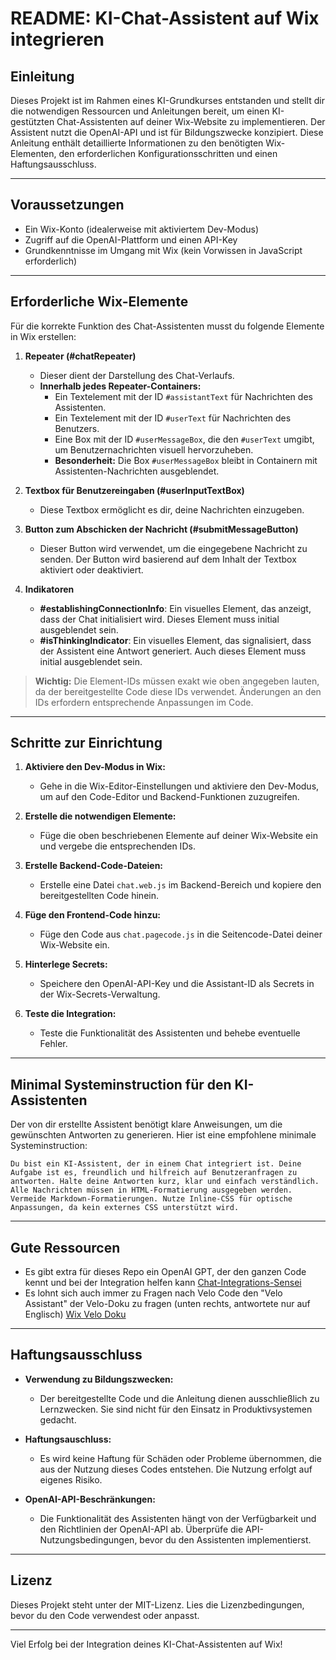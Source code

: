 # README: KI-Chat-Assistent auf Wix integrieren

## Einleitung
Dieses Projekt ist im Rahmen eines KI-Grundkurses entstanden und stellt dir die notwendigen Ressourcen und Anleitungen bereit, um einen KI-gestützten Chat-Assistenten auf deiner Wix-Website zu implementieren. Der Assistent nutzt die OpenAI-API und ist für Bildungszwecke konzipiert. Diese Anleitung enthält detaillierte Informationen zu den benötigten Wix-Elementen, den erforderlichen Konfigurationsschritten und einen Haftungsausschluss.

---

## Voraussetzungen
- Ein Wix-Konto (idealerweise mit aktiviertem Dev-Modus)
- Zugriff auf die OpenAI-Plattform und einen API-Key
- Grundkenntnisse im Umgang mit Wix (kein Vorwissen in JavaScript erforderlich)

---

## Erforderliche Wix-Elemente

Für die korrekte Funktion des Chat-Assistenten musst du folgende Elemente in Wix erstellen:

1. **Repeater (#chatRepeater)**
   - Dieser dient der Darstellung des Chat-Verlaufs.
   - **Innerhalb jedes Repeater-Containers:**
     - Ein Textelement mit der ID `#assistantText` für Nachrichten des Assistenten.
     - Ein Textelement mit der ID `#userText` für Nachrichten des Benutzers.
     - Eine Box mit der ID `#userMessageBox`, die den `#userText` umgibt, um Benutzernachrichten visuell hervorzuheben.
     - **Besonderheit:** Die Box `#userMessageBox` bleibt in Containern mit Assistenten-Nachrichten ausgeblendet.

2. **Textbox für Benutzereingaben (#userInputTextBox)**
   - Diese Textbox ermöglicht es dir, deine Nachrichten einzugeben.

3. **Button zum Abschicken der Nachricht (#submitMessageButton)**
   - Dieser Button wird verwendet, um die eingegebene Nachricht zu senden. Der Button wird basierend auf dem Inhalt der Textbox aktiviert oder deaktiviert.

4. **Indikatoren**
   - **#establishingConnectionInfo**: Ein visuelles Element, das anzeigt, dass der Chat initialisiert wird. Dieses Element muss initial ausgeblendet sein.
   - **#isThinkingIndicator**: Ein visuelles Element, das signalisiert, dass der Assistent eine Antwort generiert. Auch dieses Element muss initial ausgeblendet sein.

> **Wichtig:** Die Element-IDs müssen exakt wie oben angegeben lauten, da der bereitgestellte Code diese IDs verwendet. Änderungen an den IDs erfordern entsprechende Anpassungen im Code.

---

## Schritte zur Einrichtung

1. **Aktiviere den Dev-Modus in Wix:**
   - Gehe in die Wix-Editor-Einstellungen und aktiviere den Dev-Modus, um auf den Code-Editor und Backend-Funktionen zuzugreifen.

2. **Erstelle die notwendigen Elemente:**
   - Füge die oben beschriebenen Elemente auf deiner Wix-Website ein und vergebe die entsprechenden IDs.

3. **Erstelle Backend-Code-Dateien:**
   - Erstelle eine Datei `chat.web.js` im Backend-Bereich und kopiere den bereitgestellten Code hinein.

4. **Füge den Frontend-Code hinzu:**
   - Füge den Code aus `chat.pagecode.js` in die Seitencode-Datei deiner Wix-Website ein.

5. **Hinterlege Secrets:**
   - Speichere den OpenAI-API-Key und die Assistant-ID als Secrets in der Wix-Secrets-Verwaltung.

6. **Teste die Integration:**
   - Teste die Funktionalität des Assistenten und behebe eventuelle Fehler.

---

## Minimal Systeminstruction für den KI-Assistenten

Der von dir erstellte Assistent benötigt klare Anweisungen, um die gewünschten Antworten zu generieren. Hier ist eine empfohlene minimale Systeminstruction:

```
Du bist ein KI-Assistent, der in einem Chat integriert ist. Deine Aufgabe ist es, freundlich und hilfreich auf Benutzeranfragen zu antworten. Halte deine Antworten kurz, klar und einfach verständlich. Alle Nachrichten müssen in HTML-Formatierung ausgegeben werden. Vermeide Markdown-Formatierungen. Nutze Inline-CSS für optische Anpassungen, da kein externes CSS unterstützt wird.
```

---
## Gute Ressourcen

* Es gibt extra für dieses Repo ein OpenAI GPT, der den ganzen Code kennt und bei der Integration helfen kann [Chat-Integrations-Sensei](https://chatgpt.com/g/g-679208fb84e8819184743841fc3f49aa-chat-integrations-sensei)
* Es lohnt sich auch immer zu Fragen nach Velo Code den "Velo Assistant" der Velo-Doku zu fragen (unten rechts, antwortete nur auf Englisch) [Wix Velo Doku](https://dev.wix.com/docs/velo)

---
## Haftungsausschluss

- **Verwendung zu Bildungszwecken:**
  - Der bereitgestellte Code und die Anleitung dienen ausschließlich zu Lernzwecken. Sie sind nicht für den Einsatz in Produktivsystemen gedacht.

- **Haftungsauschluss:**
  - Es wird keine Haftung für Schäden oder Probleme übernommen, die aus der Nutzung dieses Codes entstehen. Die Nutzung erfolgt auf eigenes Risiko.

- **OpenAI-API-Beschränkungen:**
  - Die Funktionalität des Assistenten hängt von der Verfügbarkeit und den Richtlinien der OpenAI-API ab. Überprüfe die API-Nutzungsbedingungen, bevor du den Assistenten implementierst.

---

## Lizenz
Dieses Projekt steht unter der MIT-Lizenz. Lies die Lizenzbedingungen, bevor du den Code verwendest oder anpasst.

---

Viel Erfolg bei der Integration deines KI-Chat-Assistenten auf Wix!
